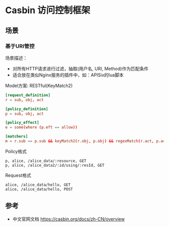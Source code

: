 # Casbin 访问控制框架

## 场景

### 基于URI管控

场景描述：

* 对所有HTTP请求进行过滤，抽取(用户名, URI, Method)作为匹配条件
* 适合放在类似Nginx服务的插件中，如：APISix的lua脚本

Model方案: RESTful(KeyMatch2)

```conf
[request_definition]
r = sub, obj, act

[policy_definition]
p = sub, obj, act

[policy_effect]
e = some(where (p.eft == allow))

[matchers]
m = r.sub == p.sub && keyMatch2(r.obj, p.obj) && regexMatch(r.act, p.act)
```

Policy格式

```csv
p, alice, /alice_data/:resource, GET
p, alice, /alice_data2/:id/using/:resId, GET
```

Request格式

```csv
alice, /alice_data/hello, GET
alice, /alice_data/hello, POST
```

## 参考

* 中文官网文档 <https://casbin.org/docs/zh-CN/overview>